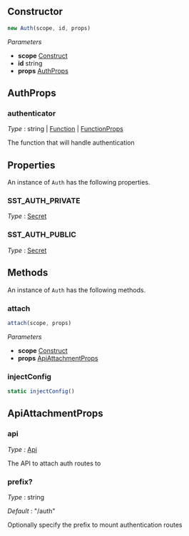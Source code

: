 <!--
!!!!!!!!!!!!!!!!!!!!!!!!!!!!!!!!!!!!!!!!!!!!!!!!!!!!!!!!!!!!!!!
!!                                                           !!
!!  This file has been automatically generated, do not edit  !!
!!                                                           !!
!!!!!!!!!!!!!!!!!!!!!!!!!!!!!!!!!!!!!!!!!!!!!!!!!!!!!!!!!!!!!!!
-->

## Constructor
```ts
new Auth(scope, id, props)
```
_Parameters_
- __scope__ <span class="mono">[Construct](https://docs.aws.amazon.com/cdk/api/v2/docs/constructs.Construct.html)</span>
- __id__ <span class="mono">string</span>
- __props__ <span class="mono">[AuthProps](#authprops)</span>
## AuthProps


### authenticator

_Type_ : <span class='mono'><span class="mono">string</span> | <span class="mono">[Function](Function#function)</span> | <span class="mono">[FunctionProps](Function#functionprops)</span></span>

The function that will handle authentication

## Properties
An instance of `Auth` has the following properties.
### SST_AUTH_PRIVATE

_Type_ : <span class="mono">[Secret](Secret#secret)</span>

### SST_AUTH_PUBLIC

_Type_ : <span class="mono">[Secret](Secret#secret)</span>

## Methods
An instance of `Auth` has the following methods.
### attach

```ts
attach(scope, props)
```
_Parameters_
- __scope__ <span class="mono">[Construct](https://docs.aws.amazon.com/cdk/api/v2/docs/constructs.Construct.html)</span>
- __props__ <span class="mono">[ApiAttachmentProps](#apiattachmentprops)</span>
### injectConfig

```ts
static injectConfig()
```
## ApiAttachmentProps


### api

_Type_ : <span class="mono">[Api](Api#api)</span>

The API to attach auth routes to

### prefix?

_Type_ : <span class="mono">string</span>

_Default_ : <span class="mono">"/auth"</span>

Optionally specify the prefix to mount authentication routes
